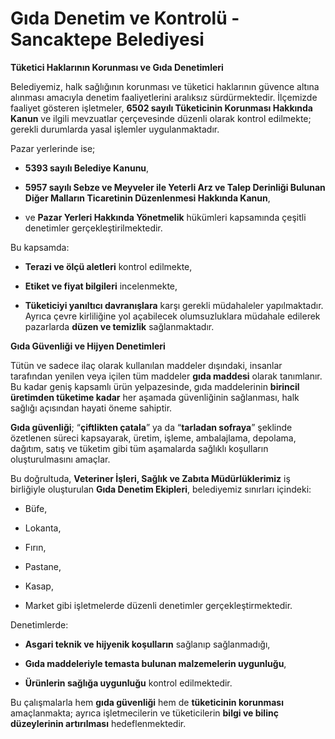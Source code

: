 # Gıda Denetim ve Kontrolü - Sancaktepe Belediyesi

**Tüketici Haklarının Korunması ve Gıda Denetimleri**

Belediyemiz, halk sağlığının korunması ve tüketici haklarının güvence altına alınması amacıyla denetim faaliyetlerini aralıksız sürdürmektedir. İlçemizde faaliyet gösteren işletmeler, **6502 sayılı Tüketicinin Korunması Hakkında Kanun** ve ilgili mevzuatlar çerçevesinde düzenli olarak kontrol edilmekte; gerekli durumlarda yasal işlemler uygulanmaktadır.

Pazar yerlerinde ise;

-   **5393 sayılı Belediye Kanunu**,

-   **5957 sayılı Sebze ve Meyveler ile Yeterli Arz ve Talep Derinliği Bulunan Diğer Malların Ticaretinin Düzenlenmesi Hakkında Kanun**,

-   ve **Pazar Yerleri Hakkında Yönetmelik** hükümleri kapsamında çeşitli denetimler gerçekleştirilmektedir.


Bu kapsamda:

-   **Terazi ve ölçü aletleri** kontrol edilmekte,

-   **Etiket ve fiyat bilgileri** incelenmekte,

-   **Tüketiciyi yanıltıcı davranışlara** karşı gerekli müdahaleler yapılmaktadır.
    Ayrıca çevre kirliliğine yol açabilecek olumsuzluklara müdahale edilerek pazarlarda **düzen ve temizlik** sağlanmaktadır.


**Gıda Güvenliği ve Hijyen Denetimleri**

Tütün ve sadece ilaç olarak kullanılan maddeler dışındaki, insanlar tarafından yenilen veya içilen tüm maddeler **gıda maddesi** olarak tanımlanır. Bu kadar geniş kapsamlı ürün yelpazesinde, gıda maddelerinin **birincil üretimden tüketime kadar** her aşamada güvenliğinin sağlanması, halk sağlığı açısından hayati öneme sahiptir.

**Gıda güvenliği**; “**çiftlikten çatala**” ya da “**tarladan sofraya**” şeklinde özetlenen süreci kapsayarak, üretim, işleme, ambalajlama, depolama, dağıtım, satış ve tüketim gibi tüm aşamalarda sağlıklı koşulların oluşturulmasını amaçlar.

Bu doğrultuda, **Veteriner İşleri, Sağlık ve Zabıta Müdürlüklerimiz** iş birliğiyle oluşturulan **Gıda Denetim Ekipleri**, belediyemiz sınırları içindeki:

-   Büfe,

-   Lokanta,

-   Fırın,

-   Pastane,

-   Kasap,

-   Market gibi işletmelerde düzenli denetimler gerçekleştirmektedir.


Denetimlerde:

-   **Asgari teknik ve hijyenik koşulların** sağlanıp sağlanmadığı,

-   **Gıda maddeleriyle temasta bulunan malzemelerin uygunluğu**,

-   **Ürünlerin sağlığa uygunluğu** kontrol edilmektedir.


Bu çalışmalarla hem **gıda güvenliği** hem de **tüketicinin korunması** amaçlanmakta; ayrıca işletmecilerin ve tüketicilerin **bilgi ve bilinç düzeylerinin artırılması** hedeflenmektedir.
